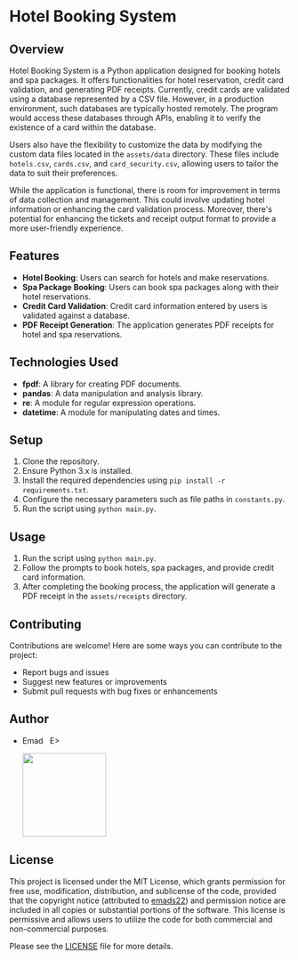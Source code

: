 # Hotel Booking System

## Overview
Hotel Booking System is a Python application designed for booking hotels and spa packages. It offers functionalities for hotel reservation, credit card validation, and generating PDF receipts. Currently, credit cards are validated using a database represented by a CSV file. However, in a production environment, such databases are typically hosted remotely. The program would access these databases through APIs, enabling it to verify the existence of a card within the database.

Users also have the flexibility to customize the data by modifying the custom data files located in the `assets/data` directory. These files include `hotels.csv`, `cards.csv`, and `card_security.csv`, allowing users to tailor the data to suit their preferences.

While the application is functional, there is room for improvement in terms of data collection and management. This could involve updating hotel information or enhancing the card validation process. Moreover, there's potential for enhancing the tickets and receipt output format to provide a more user-friendly experience.

## Features
- **Hotel Booking**: Users can search for hotels and make reservations.
- **Spa Package Booking**: Users can book spa packages along with their hotel reservations.
- **Credit Card Validation**: Credit card information entered by users is validated against a database.
- **PDF Receipt Generation**: The application generates PDF receipts for hotel and spa reservations.

## Technologies Used
- **fpdf**: A library for creating PDF documents.
- **pandas**: A data manipulation and analysis library.
- **re**: A module for regular expression operations.
- **datetime**: A module for manipulating dates and times.

## Setup
1. Clone the repository.
2. Ensure Python 3.x is installed.
3. Install the required dependencies using `pip install -r requirements.txt`.
4. Configure the necessary parameters such as file paths in `constants.py`.
5. Run the script using `python main.py`.

## Usage
1. Run the script using `python main.py`.
2. Follow the prompts to book hotels, spa packages, and provide credit card information.
3. After completing the booking process, the application will generate a PDF receipt in the `assets/receipts` directory.

## Contributing
Contributions are welcome! Here are some ways you can contribute to the project:
- Report bugs and issues
- Suggest new features or improvements
- Submit pull requests with bug fixes or enhancements

## Author
- Emad &nbsp; E>
  
  [<img src="https://img.shields.io/badge/GitHub-Profile-blue?logo=github" width="150">](https://github.com/emads22)

## License
This project is licensed under the MIT License, which grants permission for free use, modification, distribution, and sublicense of the code, provided that the copyright notice (attributed to [emads22](https://github.com/emads22)) and permission notice are included in all copies or substantial portions of the software. This license is permissive and allows users to utilize the code for both commercial and non-commercial purposes.

Please see the [LICENSE](LICENSE) file for more details.


